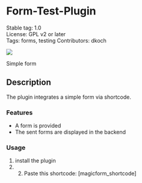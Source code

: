 # Form-Test-Plugin

Stable tag: 1.0   
License: GPL v2 or later  
Tags: forms,  testing 
Contributors: dkoch

![](.wordpress-org/banner-1544x500.png)

Simple form


## Description

The plugin integrates a simple form via shortcode.
### Features

 * A form is provided
 * The sent forms are displayed in the backend

### Usage

1. install the plugin
2. 2. Paste this shortcode: [magicform_shortcode]
 
